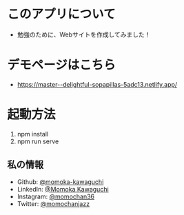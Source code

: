 # このアプリについて
- 勉強のために、Webサイトを作成してみました！

# デモページはこちら
- https://master--delightful-sopapillas-5adc13.netlify.app/

# 起動方法
1. npm install
2. npm run serve

## 私の情報
* Github: [@momoka-kawaguchi](https://github.com/momoka-kawaguchi)
* LinkedIn: [@Momoka Kawaguchi](https://www.linkedin.com/in/momoka-kawaguchi/)
* Instagram: [@momochan36](https://www.instagram.com/momochan36/)
* Twitter: [@momochanjazz](https://twitter.com/momochanjazz)